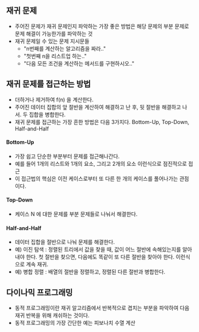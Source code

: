 ## 재귀 문제
- 주어진 문제가 재귀 문제인지 파악하는 가장 좋은 방법은 해당 문제의 부분 문제로 문제 해결이 가능한가를 파악하는 것
- 재귀 문제일 수 있는 문제 지시문들
  - "n번째를 계산하는 알고리즘을 짜라.."
  - "첫번째 n을 리스트업 하는.."
  - "다음 모든 조건을 계산하는 메서드를 구현하시오.."

## 재귀 문제를 접근하는 방법
- 더하거나 제거하여 f(n) 을 계산한다.
- 주어진 데이터 집합의 앞 절반을 계산하여 해결하고 난 후, 뒷 절반을 해결하고 나서. 두 집합을 병합한다.
- 재귀 문제를 접근하는 가장 흔한 방법은 다음 3가지다. Bottom-Up, Top-Down, Half-and-Half

#### Bottom-Up
- 가장 쉽고 단순한 부분부터 문제를 접근해나간다.
- 예를 들어 1개의 리스트와 1개의 요소, 그리고 2개의 요소 이런식으로 점진적으로 접근
- 이 접근법의 핵심은 이전 케이스로부터 또 다른 한 개의 케이스를 풀어나가는 관점이다.

#### Top-Down
- 케이스 N 에 대한 문제를 부분 문제들로 나눠서 해결한다.

#### Half-and-Half
- 데이터 집합을 절반으로 나눠 문제를 해결한다.
- 예) 이진 탐색 : 정렬된 트리에서 값을 찾을 때, 값이 어느 절반에 속해있는지를 알아내야 한다. 첫 절반을 찾으면, 다음에도 똑같이 또 다른 절반을 찾아야 한다. 이런식으로 계속 재귀.
- 예) 병합 정렬 : 배열의 절반을 정렬하고, 정렬된 다른 절반과 병합한다.

## 다이나믹 프로그래밍
- 동적 프로그래밍이란 재귀 알고리즘에서 반복적으로 겹치는 부분을 파악하여 다음 재귀 반복을 위해 캐쉬하는 것이다.
- 동적 프로그래밍의 가장 간단한 예는 피보나치 수열 계산
